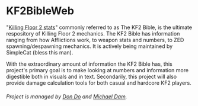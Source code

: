 # KF2BibleWeb
"[Killing Floor 2 stats](https://docs.google.com/spreadsheets/d/1GDpg2mN1l_86U_RaDug0glFx8cZCuErwxZLiBKl9SyY/edit#gid=2068776317)" commonly referred to as The KF2 Bible, is the ultimate respository of Killing Floor 2 mechanics.
The KF2 Bible has information ranging from how Afflictions work, to weapon stats and numbers, to ZED spawning/despawning mechanics.
It is actively being maintained by SimpleCat (bless this man).

With the extraordinary amount of information the KF2 Bible has, this project's primary goal is to make looking at numbers and information more digestible both in visuals and in text.
Secondarily, this project will also provide damage calculation tools for both casual and hardcore KF2 players.



###### Project is managed by [Don Do](github.com/donwung) and [Michael Dam](github.com/Voodoo-Dolls).
